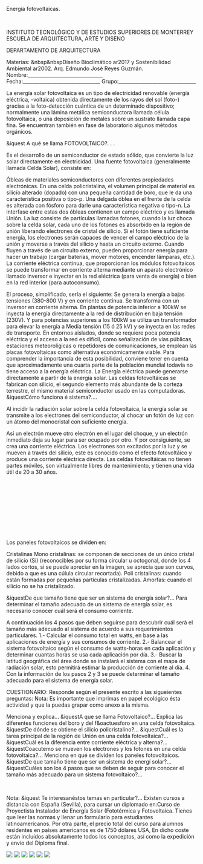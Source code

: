 

Energía fotovoltaicas. 




 
 
INSTITUTO TECNOLÓGICO Y DE ESTUDIOS SUPERIORES DE MONTERREY 
ESCUELA DE ARQUITECTURA, ARTE Y DISENO 

DEPARTAMENTO DE ARQUITECTURA


 Materias: &nbsp&nbspDiseño Bioclimático ar2017 y Sostenibilidad Ambiental ar2002. 
Arq. Edmundo José Reyes Guzmán. 
Nombre:_______________________________ 
Fecha:________________________________ 
Grupo:________________________________ 


La energía solar fotovoltaica es un tipo de electricidad renovable (energía eléctrica, -voltaica) obtenida directamente de los rayos del sol (foto-) gracias a la foto-detección cuántica de un determinado dispositivo; normalmente una lámina metálica semiconductora llamada célula fotovoltaica, o una deposición de metales sobre un sustrato llamada capa fina. Se encuentran también en fase de laboratorio algunos métodos orgánicos. 

&iquest A qué se llama FOTOVOLTAICO?. . . 

Es el desarrollo de un semiconductor de estado sólido, que convierte la luz solar directamente en electricidad. 
Una fuente fotovoltaica (generalmente llamada Celda Solar), consiste en: 

Óbleas de materiales semiconductores con diferentes propiedades electrónicas. 
En una celda policristalina, el volumen principal de material es silicío alterado (dopado) con una pequeña cantidad de boro, que le da una característica positiva o tipo-p. Una delgada óblea en el frente de la celda es alterada con fósforo para darle una característica negativa o tipo-n. La interfase entre estas dos óbleas contienen un campo eléctrico y es llamada Unión.
 La luz consiste de partículas llamadas fotones, cuando la luz choca sobre la celda solar, cada uno de los fotones es absorbido en la región de unión liberando electrones de cristal de silicio. Si el fotón tiene suficiente energía, los electrones serán capaces de vencer el campo eléctrico de la unión y moverse a través del silicio y hasta un circuito externo. 
Cuando fluyen a través de un circuito externo, pueden proporcionar energía para hacer un trabajo (cargar baterías, mover motores, encender lámparas, etc.). 
 La corriente eléctrica continua, que proporcionan los módulos fotovoltaicos se puede transformar en corriente alterna mediante un aparato electrónico llamado inversor e inyectar en la red eléctrica (para venta de energía) o bien en la red interior (para autoconsumo). 

El proceso, simplificado, sería el siguiente: 
Se genera la energía a bajas tensiones (380-800 V) y en corriente continua. Se transforma con un inversor en corriente alterna. En plantas de potencia inferior a 100kW se inyecta la energía directamente a la red de distribución en baja tensión (230V). Y para potencias superiores a los 100kW se utiliza un transformador para elevar la energía a Media tensión (15 ó 25 kV) y se inyecta en las redes de transporte.
 En entornos aislados, donde se requiere poca potencia eléctrica y el acceso a la red es difícil, como señalización de vías públicas, estaciones meteorolígicas o repetidores de comunicaciones, se emplean las placas fotovoltaicas como alternativa económicamente viable. Para comprender la importancia de esta posibilidad, conviene tener en cuenta que aproximadamente una cuarta parte de la población mundial todavía no tiene acceso a la energía eléctrica. 
La Energía eléctrica puede generarse directamente a partir de la energía solar. Las celdas fotovoltáicas se fabrican con silicio, el segundo elemento más abundante de la corteza terrestre, el mismo material semiconductor usado en las computadoras.
 &iquestCómo funciona é sistema?....

Al incidir la radiación solar sobre la celda fotovoltaica, la energía solar se transmite a los electrones del semiconductor, al chocar un fotón de luz con un átomo del monocristal con suficiente energía. 

Así un electrón mueve otro electrón en el lugar del choque, y un electrón inmediato deja su lugar para ser ocupado por otro. Y por consiguiente, se crea una corriente eléctrica. 
Los electrones son excitados por la luz y se mueven a través del silicio, este es conocido como el efecto fotovoltáico y produce una corriente eléctrica directa. 
Las celdas fotovoltáicas no tienen partes móviles, son virtualmente libres de mantenimiento, y tienen una vida útil de 20 a 30 años.





 

















 



 












 


 
 





 

 
Los paneles fotovoltaicos se dividen en:


 Cristalinas 
 Mono cristalinas: se componen de secciones de un único cristal de silicio (Si) (reconocibles por su forma circular u octogonal, donde los 4 lados cortos, si se puede apreciar en la imagen, se aprecia que son curvos, debido a que es una cúlula circular recortada). 
 Poli cristalinas: cuando están formadas por pequeñas partículas cristalizadas.
 Amorfas: cuando el silicio no se ha cristalizado.
 

&iquestDe que tamaño tiene que ser un sistema de energía solar?... 
Para determinar el tamaño adecuado de un sistema de energía solar, es necesario conocer cuál será el consumo corriente. 

A continuación los 4 pasos que deben seguirse para descubrir cuál será el tamaño más adecuado al sistema de acuerdo a sus requerimientos particulares. 
1.- Calcular el consumo total en watts, en base a las aplicaciones de energía y sus consumos de corriente.
2.- Balancear el sistema fotovoltaico según el consumo de watts-horas en cada aplicación y determinar cuantas horas se usa cada aplicación por día.
3.- Buscar la latitud geográfica del área donde se instalará el sistema con el mapa de radiación solar, esto permitirá estimar la producción de corriente al día. 
4. Con la información de los pasos 2 y 3 se puede determinar el tamaño adecuado para el sistema de energía solar.

CUESTIONARIO:
Responde según el presente escrito a las sigueientes preguntas: 
Nota: Es importante que imprimas en papel ecológico ésta actividad y que la puedas grapar como anexo a la misma.
 
Menciona y explica... &iquestA que se llama Fotovoltaico?...
Explica las diferentes funciones del boro y del f&oactuesforo en una celda fotovoltaica.
&iquestDe dónde se obtiene el silicio policristalino?... 
&iquestCuál es la tarea principal de la región de Unión en una celda fotovoltaica?...
&iquestCuál es la diferencia entre corriente eléctrica y alterna?...
&iquestCoacutemo se mueven los electrones y los fotones en una celda fotovoltaica?...
Menciona en qué se dividen los paneles fotovoltaicos.
&iquestDe que tamaño tiene que ser un sistema de energí solar?...
&iquestCuáles son los 4 pasos que se deben de seguir para conocer el tamaño más adecuado para un sistema fotovoltaico?...






  

 Nota: &iquest Te interesanéstos temas en particular?... Existen cursos a distancia con España (Sevilla), para cursar un diplomado en:Curso de Proyectista Instalador de Energía Solar (Fototérmica y Fotovoltaica. Tienes que leer las normas y llenar un formulario para estudiantes latinoamericanos. Por otra parte, el precio total del curso para alumnos residentes en países americanos es de 1750 dólares USA,
En dicho coste están incluídos absolutamente todos los conceptos, así como la expedición y envío del Diploma final. 



![](./content/4/M4.51/fvc.1.bmp)
![](./content/4/M4.51/fv3.jpg)
![](./content/4/M4.51/fv1.2.jpg)
![](./content/4/M4.51/fv.4.jpg)
![](./content/4/M4.51/fv.3.jpg)
![](./content/4/M4.51/fvc.8.jpg)

